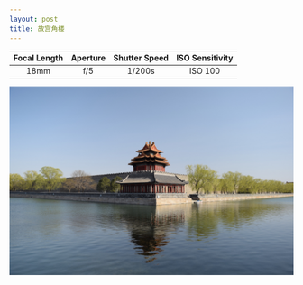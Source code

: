 ```yaml
---
layout: post
title: 故宫角楼
---
```


| Focal Length | Aperture | Shutter Speed | ISO Sensitivity |
|:------------:|:--------:|:-------------:|:---------------:|
| 18mm         | f/5    | 1/200s          | ISO 100        |

<img src="https://github.com/comacros/comacros.github.io/raw/master/images/DSC_0766.JPG" alt="故宫角楼" onclick="javascript:enlarge(this)" class="toEnlarge" >